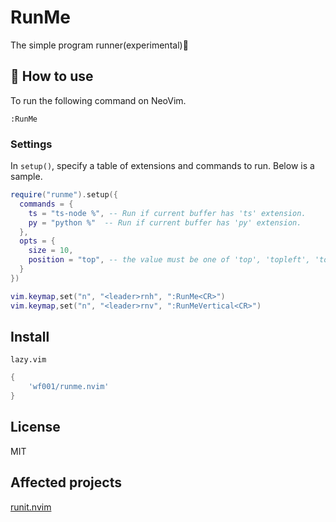 # RunMe

The simple program runner(experimental)🚀

## 🚀 How to use

To run the following command on NeoVim.

```
:RunMe
```

### Settings

In `setup()`, specify a table of extensions and commands to run. Below is a sample.

```lua
require("runme").setup({
  commands = {
    ts = "ts-node %", -- Run if current buffer has 'ts' extension.
    py = "python %"  -- Run if current buffer has 'py' extension.
  },
  opts = {
    size = 10,
    position = "top", -- the value must be one of 'top', 'topleft', 'topright', 'below', 'belowleft' or 'belowright'. Default value is 'belowright'
  }
})

vim.keymap,set("n", "<leader>rnh", ":RunMe<CR>")
vim.keymap,set("n", "<leader>rnv", ":RunMeVertical<CR>")
```

## Install

`lazy.vim`

```lua
{
    'wf001/runme.nvim'
}
```


## License

MIT

## Affected projects

[runit.nvim](https://github.com/Comamoca/runit.nvim)
